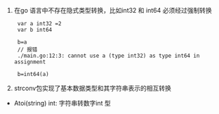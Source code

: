 1. 在go 语言中不存在隐式类型转换，比如int32 和 int64 必须经过强制转换

        var a int32 =2
        var b int64

        b=a
        // 报错 
        ./main.go:12:3: cannot use a (type int32) as type int64 in assignment

        b=int64(a)

2. strconv包实现了基本数据类型和其字符串表示的相互转换

+ Atoi(string) int: 字符串转数字int 型
